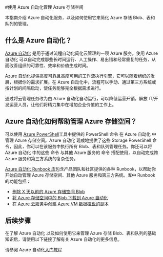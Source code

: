<properties
	pageTitle="使用 Azure 自动化管理 Azure 存储空间"
	description="了解如何使用 Azure 自动化服务来方便管理 Azure 存储空间。"
	services="storage, automation"
	documentationCenter=""
	authors="jodoglevy"
	manager="eamono"
	editor=""/>

<tags
	ms.service="storage"
	ms.date="01/26/2016"
	wacn.date="03/17/2016"/>



#使用 Azure 自动化管理 Azure 存储空间

本指南介绍 Azure 自动化服务，以及如何使用它来简化 Azure 存储 Blob、表和队列的管理。


## 什么是 Azure 自动化？

[Azure 自动化](/documentation/services/automation) 是用于通过流程自动化简化云管理的一项 Azure 服务。使用 Azure 自动化 可以自动完成那些长时间运行、人工操作、易出错和经常重复的任务，从而改善组织的可靠性、效率和价值生成时间。

Azure 自动化提供高度可靠且高度可用的工作流执行引擎，它可以随着组织的发展，根据你的需求扩展。在 Azure 自动化中，流程可以手动、通过第三方系统或按计划的间隔启动，使任务能够完全根据需求进行。

通过将云管理任务改为由 Azure 自动化自动运行，可以降低运营开销，解放 IT/开发运营人员，让他们将精力集中在增加企业价值的工作上。


## Azure 自动化如何帮助管理 Azure 存储空间？

可以使用 [Azure PowerShell](https://msdn.microsoft.com/zh-CN/library/azure/jj156055.aspx)工具中提供的 PowerShell 命令 在 Azure 自动化 中管理 Azure 存储空间。Azure 自动化 现成地提供了这些 Storage PowerShell 命令，因此，你可以在该服务中执行所有 Blob、表和队列管理任务。你还可以将 Azure 自动化 中的这些 命令 与其他 Azure 服务的 命令 搭配使用，以自动完成跨 Azure 服务和第三方系统的复杂任务。

[Azure 自动化 Runbook 库](https://azure.microsoft.com/blog/2014/10/07/introducing-the-azure-automation-runbook-gallery/)包含产品团队和社区提供的各种 Runbook，以帮助你开始自动管理 Azure 存储空间、其他 Azure 服务和第三方系统。库中 Runbook 的功能包括：

 * [删除 X 天以前的 Azure 存储空间 Blob](https://gallery.technet.microsoft.com/scriptcenter/Remove-Storage-Blobs-that-aae4b761)
 * [将 Azure 存储空间中的 Blob 下载到 Azure 自动化](https://gallery.technet.microsoft.com/scriptcenter/a-Blob-from-Azure-Storage-6bc13745)
 * [在 Azure 云服务中创建 Azure VM 数据磁盘的副本](https://gallery.technet.microsoft.com/scriptcenter/Make-copies-of-Azure-VM-065a6394)


## 后续步骤

在了解 Azure 自动化 以及如何使用它来管理 Azure 存储 Blob、表和队列的基础知识后，请使用以下链接了解有关 Azure 自动化的更多信息。

请参阅 Azure 自动化[入门教程](/documentation/articles/automation-create-runbook-from-samples)
 

<!---HONumber=Mooncake_0307_2016-->